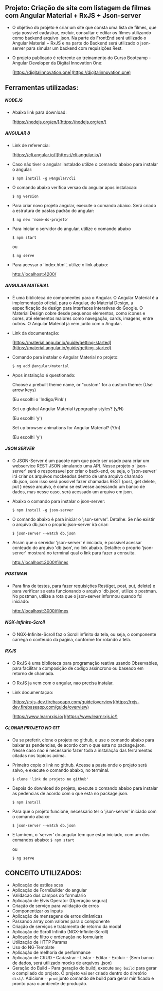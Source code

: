 ## Projeto: Criação de site com listagem de filmes com Angular Material + RxJS + Json-server

- O objetivo do projeto é criar um site que consta uma lista de filmes, que seja possivel cadastrar, excluir, consultar e editar os filmes utilizando como backend arquivo .json.
Na parte do FrontEnd será utilizado o Angular Material + RxJS e na parte do Backend será utilizado o json-server para simular um backend com requisições Rest.

- O projeto publicado é referente ao treinamento do Curso Bootcamp - Angular Developer da Digital Innovation One:

    [https://digitalinnovation.one](https://digitalinnovation.one)


## Ferramentas utilizadas:


##### NODEJS 

- Abaixo link para download:

	[https://nodejs.org/en/](https://nodejs.org/en/)


##### ANGULAR 8

- Link de referencia: 

	[https://cli.angular.io/](https://cli.angular.io/)

- Caso não tiver o angular instalado utilize o comando abaixo para instalar o angular: 

	`$ npm install -g @angular/cli`

- O comando abaixo verifica versao do angular apos instalacao: 

	`$ ng version`

- Para criar novo projeto angular, execute o comando abaixo. Será criado a estrutura de pastas padrão do angular: 

	`$ ng new 'nome-do-projeto'`

- Para iniciar o servidor do angular, utilize o comando abaixo

	`$ npm start`

	ou 

	`$ ng serve`

- Para acessar o 'index.html', utilize o link abaixo:

	[http://localhost:4200/](http://localhost:4200/)


##### ANGULAR MATERIAL 

- É uma biblioteca de componentes para o Angular. O Angular Material é a implementação oficial, para o Angular, do Material Design, a especificação de design para interfaces interativas do Google. O Material Design cobre desde pequenos elementos, como ícones e cores, até elementos maiores como navegação, cards, imagens, entre outros. O Angular Material ja vem junto com o Angular.

- Link da documentação:

	[https://material.angular.io/guide/getting-started](https://material.angular.io/guide/getting-started)

- Comando para instalar o Angular Material no projeto:

	`$ ng add @angular/material`

- Apos instalação é questionado:

	Choose a prebuilt theme name, or "custom" for a custom theme: (Use arrow keys)

	(Eu escolhi o 'Indigo/Pink')

	Set up global Angular Material typography styles? (y/N)

	(Eu escolhi 'y')

	Set up browser animations for Angular Material? (Y/n)

	(Eu escolhi 'y')


##### JSON SERVER

- O JSON-Server é um pacote npm que pode ser usado para criar um webservice REST JSON simulando uma API. Nesse projeto o 'json-server' será o responsavel por criar o back-end, ou seja, o 'json-server' irá criar os arquivos mockeados dentro de uma arquivo chamado db.json, com isso será possivel fazer chamadas REST (post, get delete, put ) nesse arquivo, é como se estivesse acessando um banco de dados, mas nesse caso, será acessado um arquivo em json.

- Abaixo o comando para instalar o json-server: 

	`$ npm install -g json-server`

- O comando abaixo é para iniciar o 'json-server'. Detalhe: Se não existir o arquivo db.json o proprio json-server irá criar:

	`$ json-server --watch db.json`

- Assim que o servidor 'json-server' é iniciado, è possivel acessar conteudo do arquivo 'db.json', no link abaixo. Detalhe: o proprio 'json-server' mostrará no terminal qual o link para fazer a consulta.

	[http://localhost:3000/filmes](http://localhost:3000/filmes)


##### POSTMAN

- Para fins de testes, para fazer requisições Rest(get, post, put, delete) e para verificar se esta funcionando o arquivo 'db.json', utilize o postman. No postman, utilize a rota que o json-server informou quando foi iniciado:

	[http://localhost:3000/filmes](http://localhost:3000/filmes)

 
##### NGX-Infinite-Scroll

- O NGX-Infinite-Scroll faz o Scroll infinito da tela, ou seja, o componente carrega o conteudo da pagina, conforme for rolando a tela.


##### RXJS

- O RxJS é uma biblioteca para programação reativa usando Observables, para facilitar a composição de codigo assíncrono ou baseado em retorno de chamada.

- O RxJS ja vem com o angular, nao precisa instalar.

- Link documentaçao:

	[https://rxjs-dev.firebaseapp.com/guide/overview](https://rxjs-dev.firebaseapp.com/guide/overview)

	[https://www.learnrxjs.io/](https://www.learnrxjs.io/)


##### CLONAR PROJETO NO GIT

- Ou se preferir, clone o projeto no github, e use o comando abaixo para baixar as pendencias, de acordo com o que esta no package.json. Nesse caso nao é necessario fazer toda a instalação das ferramentas citadas nos topicos acima.

- Primeiro copie o link no github. Acesse a pasta onde o projeto será salvo, e execute o comando abaixo, no terminal.

	`$ clone 'link do projeto no github'`

- Depois do download do projeto, execute o comando abaixo para instalar as pedencias de acordo com o que esta no package.json.

	`$ npm install`

- Para que o projeto funcione, necessario ter o 'json-server' iniciado com o comando abaixo:

	`$ json-server --watch db.json`

- E tambem, o 'server' do angular tem que estar iniciado, com um dos comandos abaixo:
	`$ npm start`

	ou 

	`$ ng serve`


## CONCEITO UTILIZADOS:

- Aplicação de estilos scss
- Aplicação de FormBuilder do angular
- Validacao dos campos do formulario
- Aplicação de Elvis Operator (Operação segura)
- Criação de serviço para validação de erros
- Componentizar os Inputs
- Aplicação de mensagens de erros dinâmicas
- Passando array com valores para o componente
- Criação de serviços e tratamento de retorno da modal
- Aplicação de Scroll Infinito (NGX-Infinite-Scroll)
- Aplicação de filtro e ordenação no formulario
- Utilização de HTTP Params
- Uso do NG-Template
- Aplicação de melhoria de performance
- Aplicação de CRUD - Cadastrar - Listar - Editar - Excluir - (Sem banco de dados, será utilizado mocks de arquivos .json)
- Geração do Build - Para geração do build, execute `$ng build` para gerar o compilado do projeto. O projeto vai ser criado dentro do diretório `dist/`. Adicione `--prod` junto comando de build para gerar minificado e pronto para o ambiente de produção.


